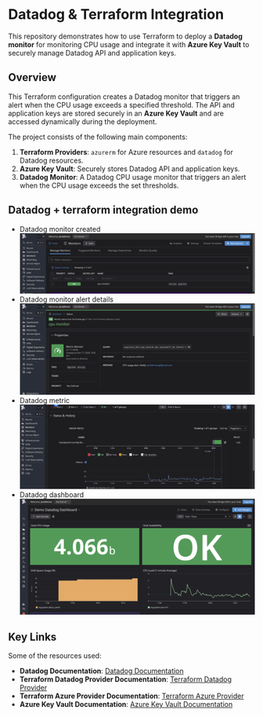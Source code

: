 # Datadog & Terraform Integration

This repository demonstrates how to use Terraform to deploy a **Datadog monitor** for monitoring CPU usage and integrate it with **Azure Key Vault** to securely manage Datadog API and application keys.

## Overview

This Terraform configuration creates a Datadog monitor that triggers an alert when the CPU usage exceeds a specified threshold. The API and application keys are stored securely in an **Azure Key Vault** and are accessed dynamically during the deployment.

The project consists of the following main components:
1. **Terraform Providers**: `azurerm` for Azure resources and `datadog` for Datadog resources.
2. **Azure Key Vault**: Securely stores Datadog API and application keys.
3. **Datadog Monitor**: A Datadog CPU usage monitor that triggers an alert when the CPU usage exceeds the set thresholds.


## Datadog + terraform integration demo 
- Datadog monitor created
![monitor](images/cpu-monitor-datadog.png)
- Datadog monitor alert details
![monitor](images/cpu-monitor-datadog-detail.png)
- Datadog metric
![monitor](images/cpu-monitor-datadog-graph.png)
- Datadog dashboard
![monitor](images/Datadog-dashboard.png)


## Key Links
Some of the resources used:
- **Datadog Documentation**: [Datadog Documentation](https://www.datadoghq.com/blog/managing-datadog-with-terraform/)
- **Terraform Datadog Provider Documentation**: [Terraform Datadog Provider](https://registry.terraform.io/providers/datadog/datadog/latest/docs)
- **Terraform Azure Provider Documentation**: [Terraform Azure Provider](https://registry.terraform.io/providers/hashicorp/azurerm/latest/docs)
- **Azure Key Vault Documentation**: [Azure Key Vault Documentation](https://learn.microsoft.com/en-us/azure/key-vault/general/)


